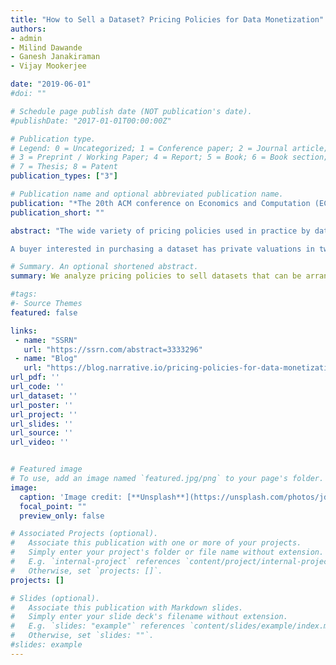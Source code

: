 ```yaml
---
title: "How to Sell a Dataset? Pricing Policies for Data Monetization"
authors:
- admin
- Milind Dawande
- Ganesh Janakiraman
- Vijay Mookerjee

date: "2019-06-01"
#doi: ""

# Schedule page publish date (NOT publication's date).
#publishDate: "2017-01-01T00:00:00Z"

# Publication type.
# Legend: 0 = Uncategorized; 1 = Conference paper; 2 = Journal article;
# 3 = Preprint / Working Paper; 4 = Report; 5 = Book; 6 = Book section;
# 7 = Thesis; 8 = Patent
publication_types: ["3"]

# Publication name and optional abbreviated publication name.
publication: "*The 20th ACM conference on Economics and Computation (EC'19)* (forthcoming)"
publication_short: ""

abstract: "The wide variety of pricing policies used in practice by data-sellers suggests that there are significant challenges in pricing datasets. The selling of a dataset – arranged in a row-column format, where rows represent records and columns represent attributes of the records – is more nuanced than that of information goods like telephone minutes and bandwidth, in the sense that, for a buyer, it is not only the amount of data that matters but also the type of the data. We develop a utility framework that is appropriate for data-buyers and the corresponding pricing of the data by the data-seller.

A buyer interested in purchasing a dataset has private valuations in two aspects – her ideal record that she values the most, and the rate at which her valuation for the records in the dataset decays as they differ from her ideal record. The seller allows individual (and heterogeneous) buyers to filter the dataset and select the records that are of interest to them. The multi-dimensional private information of the buyers coupled with the endogenous selection of records makes the seller's problem of optimally pricing the dataset a challenging one. We formulate a tractable model and successfully exploit its special structure to examine it both analytically and numerically. A key result we establish is that, under reasonable assumptions, a price-quantity schedule is an optimal data-selling mechanism. Such a schedule has a nuanced interpretation in the data-selling context in that buyers buy different sets of records but the price for a given number of records does not depend on the identity of the records chosen by the buyer. Even when the assumptions leading to the optimality of a price-quantity schedule do not hold, we show that the optimal price-quantity schedule offers an attractive worst-case performance guarantee relative to an optimal mechanism. Further, we numerically solve for the optimal mechanism and show that the actual performance of two simple and well-known price-quantity schedules – two-part pricing and two-block pricing – is near-optimal. We also quantify the value to the seller from allowing buyers to filter the dataset."

# Summary. An optional shortened abstract.
summary: We analyze pricing policies to sell datasets that can be arranged in a row-column format. 

#tags:
#- Source Themes
featured: false

links:
 - name: "SSRN"
   url: "https://ssrn.com/abstract=3333296"
 - name: "Blog"
   url: "https://blog.narrative.io/pricing-policies-for-data-monetization"
url_pdf: ''
url_code: ''
url_dataset: ''
url_poster: ''
url_project: ''
url_slides: ''
url_source: ''
url_video: ''


# Featured image
# To use, add an image named `featured.jpg/png` to your page's folder. 
image:
  caption: 'Image credit: [**Unsplash**](https://unsplash.com/photos/jdD8gXaTZsc)'
  focal_point: ""
  preview_only: false

# Associated Projects (optional).
#   Associate this publication with one or more of your projects.
#   Simply enter your project's folder or file name without extension.
#   E.g. `internal-project` references `content/project/internal-project/index.md`.
#   Otherwise, set `projects: []`.
projects: []

# Slides (optional).
#   Associate this publication with Markdown slides.
#   Simply enter your slide deck's filename without extension.
#   E.g. `slides: "example"` references `content/slides/example/index.md`.
#   Otherwise, set `slides: ""`.
#slides: example
---
```



